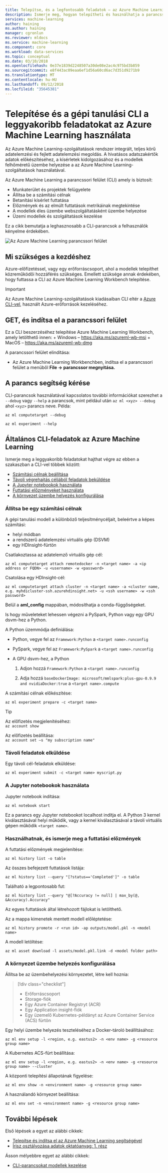 ```yaml
---
title: Telepítse, és a legfontosabb feladatok – az Azure Machine Learning a parancssori felület használata
description: Ismerje meg, hogyan telepítheti és használhatja a parancssori felület a leggyakrabban használt gépi tanulási feladatok az Azure Machine Learning.
services: machine-learning
author: haining
ms.author: haining
manager: cgronlun
ms.reviewer: mldocs
ms.service: machine-learning
ms.component: core
ms.workload: data-services
ms.topic: conceptual
ms.date: 03/10/2018
ms.openlocfilehash: 0e37e1839d2248507a30de08e2ac4c975bd3b859
ms.sourcegitcommit: e8f443ac09eaa6ef1d56a60cd6ac7d351d9271b9
ms.translationtype: MT
ms.contentlocale: hu-HU
ms.lasthandoff: 09/12/2018
ms.locfileid: "35645381"
---
```

# <a name="install-and-use-the-machine-learning-cli-for-top-tasks-in-azure-machine-learning"></a>Telepítése és a gépi tanulási CLI a leggyakoribb feladatokat az Azure Machine Learning használata

Az Azure Machine Learning-szolgáltatások rendszer integrált, teljes körű adatelemzési és fejlett adatelemzési megoldás. A hivatásos adatszakértők adatok előkészítéséhez, a kísérletek kidolgozásához és a modellek felhőméretű üzembe helyezése a az Azure Machine Learning-szolgáltatások használatával. 

Az Azure Machine Learning a parancssori felület (CLI) amely is biztosít:
+ Munkaterület és projektek felügyelete
+ Állítsa be a számítási célnak
+ Betanítási kísérlet futtatása
+ Előzmények és az elmúlt futtatások metrikáinak megtekintése
+ A modellek éles üzembe webszolgáltatásként üzembe helyezése
+ Üzemi modellek és szolgáltatások kezelése

Ez a cikk bemutatja a leghasznosabb a CLI-parancsok a felhasználók kényelme érdekében. 

![Az Azure Machine Learning parancssori felület](media/cli-for-azure-machine-learning/flow.png)

## <a name="what-you-need-to-get-started"></a>Mi szükséges a kezdéshez

Azure-előfizetéssel, vagy egy erőforráscsoport, ahol a modellek telepíthet közreműködői hozzáférés szükséges. Emellett szüksége annak érdekében, hogy futtassa a CLI az Azure Machine Learning Workbench telepítése. 

>[!IMPORTANT]
>Az Azure Machine Learning-szolgáltatások kiadásaiban CLI eltér a [Azure CLI-vel](https://docs.microsoft.com/cli/azure/?view=azure-cli-latest), használt Azure-erőforrások kezeléséhez.

## <a name="get-and-start-cli"></a>GET, és indítsa el a parancssori felület

Ez a CLI beszerzéséhez telepítése Azure Machine Learning Workbench, amely letölthető innen:
    + Windows – https://aka.ms/azureml-wb-msi 
    + MacOS – https://aka.ms/azureml-wb-dmg 

A parancssori felület elindítása:
+ Az Azure Machine Learning Workbenchben, indítsa el a parancssori felület a menüből **File -> parancssor megnyitása.**

## <a name="get-command-help"></a>A parancs segítség kérése 

CLI-parancsok használatával kapcsolatos további információkat szerezhet a `--debug` vagy `--help` a parancsok, mint például után `az ml <xyz> --debug` ahol `<xyz>` parancs neve. Példa:
```azurecli
az ml computetarget --debug 

az ml experiment --help
```

## <a name="common-cli-tasks-for-azure-machine-learning"></a>Általános CLI-feladatok az Azure Machine Learning 

Ismerje meg a leggyakoribb feladatokat hajthat végre az ebben a szakaszban a CLI-vel többek között:
+ [Számítási célnak beállítása](#target)
+ [Távoli végrehajtás céljából feladatok beküldése](#jobs)
+ [A Jupyter notebookok használata](#jupyter)
+ [Futtatási előzményeket használata](#history)
+ [A környezet üzembe helyezés konfigurálása](#o16n)

<a name="target"></a>

### <a name="set-up-a-compute-target"></a>Állítsa be egy számítási célnak

A gépi tanulási modell a különböző teljesítménycéljait, beleértve a képes számítási:
+ helyi módban
+ a rendszerű adatelemzési virtuális gép (DSVM)
+ egy HDInsight-fürtön

Csatlakoztassa az adatelemző virtuális gép cél:
```azurecli
az ml computetarget attach remotedocker -n <target name> -a <ip address or FQDN> -u <username> -w <password>
``` 

Csatolása egy HDInsight-cél:
```azurecli
az ml computetarget attach cluster -n <target name> -a <cluster name, e.g. myhdicluster-ssh.azurehdinsight.net> -u <ssh username> -w <ssh password>
```

Belül a **aml_config** mappában, módosíthatja a conda-függőségeket. 

Is hogy műveleteket lehessen végezni a PySpark, Python vagy egy GPU dsvm-hez a Python. 

A Python üzemmódja definiálása:
+ Python, vegye fel az `Framework:Python` a `<target name>.runconfig` 

+ PySpark, vegye fel az `Framework:PySpark` a `<target name>.runconfig` 

+ A GPU dsvm-hez, a Python
    1. Adjon hozzá `Framework:Python` a `<target name>.runconfig` 

    1. Adja hozzá `baseDockerImage: microsoft/mmlspark:plus-gpu-0.9.9 and nvidiaDocker:true` a `<target name>.compute`

A számítási célnak előkészítése:
```azurecli
az ml experiment prepare -c <target name>
```

>[!TIP]
>Az előfizetés megjelenítéséhez:<br/>
>`az account show`<br/>
>
>Az előfizetés beállítása:<br/>
>`az account set –s "my subscription name" `

<a name="jobs"></a>

### <a name="submit-remote-jobs"></a>Távoli feladatok elküldése

Egy távoli cél-feladatok elküldése:
```azurecli
az ml experiment submit -c <target name> myscript.py
```

<a name="jupyter"></a>

### <a name="work-with-jupyter-notebooks"></a>A Jupyter notebookok használata

Jupyter notebook indítása:
```azurecli
az ml notebook start
```

Ez a parancs egy Jupyter notebookot localhost indítja el. A Python 3 kernel kiválasztásával helyi működik, vagy a kernel kiválasztásával a távoli virtuális gépen működik `<target name>`.

<a name="history"></a>

### <a name="interact-with-and-explore-the-run-history"></a>Használhatnak, és ismerje meg a futtatási előzmények

A futtatási előzmények megjelenítése:
```azurecli
az ml history list -o table
```

Az összes befejezett futtatások listája:
```azurecli
az ml history list --query "[?status=='Completed']" -o table
```

Található a legpontosabb fut:
```azurecli
az ml history list --query "@[?Accuracy != null] | max_by(@, &Accuracy).Accuracy"
```

Az egyes futtatások által létrehozott fájlokat is letölthető. 

Az a mappa kimenetek mentett modell előléptetése:
```azurecli
az ml history promote -r <run id> -ap outputs/model.pkl -n <model name>
```

A modell letöltése:
```azurecli
az ml asset download -l assets/model.pkl.link -d <model folder path>
```

<a name="o16n"></a>

### <a name="configure-your-environment-to-operationalize"></a>A környezet üzembe helyezés konfigurálása

Állítsa be az üzembehelyezési környezetet, létre kell hoznia:

> [!div class="checklist"]
> * Erőforráscsoport 
> * Storage-fiók
> * Egy Azure Container Registryt (ACR)
> * Egy Application insight-fiók
> * Egy üzemelő Kubernetes-példányt az Azure Container Service (ACS) fürtön


Egy helyi üzembe helyezés teszteléséhez a Docker-tároló beállításához:
```azurecli
az ml env setup -l <region, e.g. eastus2> -n <env name> -g <resource group name>
```

A Kubernetes ACS-fürt beállítása:
```azurecli
az ml env setup -l <region, e.g. eastus2> -n <env name> -g <resource group name> --cluster
```

A központi telepítési állapotának figyelése:
```azurecli
az ml env show -n <environment name> -g <resource group name>
```

A használandó környezet beállítása:
```azurecli
az ml env set -n <environment name> -g <resource group name>
```

## <a name="next-steps"></a>További lépések

Első lépések a egyet az alábbi cikkek: 
+ [Telepítse és indítsa el az Azure Machine Learning segítségével](../service/quickstart-installation.md)
+ [Írisz osztályozása adatok oktatóanyag: 1. rész](tutorial-classifying-iris-part-1.md)

Ásson mélyebbre egyet az alábbi cikkek:
+ [CLI-parancsokat modellek kezelése](model-management-cli-reference.md)
